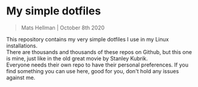 # My simple dotfiles

> Mats Hellman | October 8th 2020  

This repository contains my very simple dotfiles I use in my Linux installations.  
There are thousands and thousands of these repos on Github, but this one is mine, just like in the old great movie by Stanley Kubrik.  
Everyone needs their own repo to have their personal preferences. If you find something you can use here, good for you, don't hold any issues against me.  
